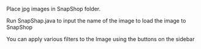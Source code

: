 Place jpg images in SnapShop folder.

Run SnapShap.java to input the name of the image to load the image to SnapShop

You can apply various filters to the Image using the buttons on the sidebar
